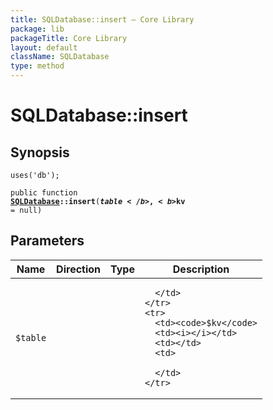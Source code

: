 ```yaml
---
title: SQLDatabase::insert — Core Library
package: lib
packageTitle: Core Library
layout: default
className: SQLDatabase
type: method
---
```


# SQLDatabase::insert

## Synopsis

<code>uses('db');</code>

<code>public function <b><a href="SQLDatabase">SQLDatabase</a>::insert</b>(<b>$table</b>, <b>$kv</b> = null)</code>

## Parameters

<table>
  <thead>
    <tr>
      <th>Name</th>
      <th>Direction</th>
      <th>Type</th>
      <th>Description</th>
    </tr>
  </thead>
  <tbody>
    <tr>
      <td><code>$table</code>
      <td><i></i></td>
      <td></td>
      <td>

      </td>
    </tr>
    <tr>
      <td><code>$kv</code>
      <td><i></i></td>
      <td></td>
      <td>

      </td>
    </tr>
  </tbody>
</table>

